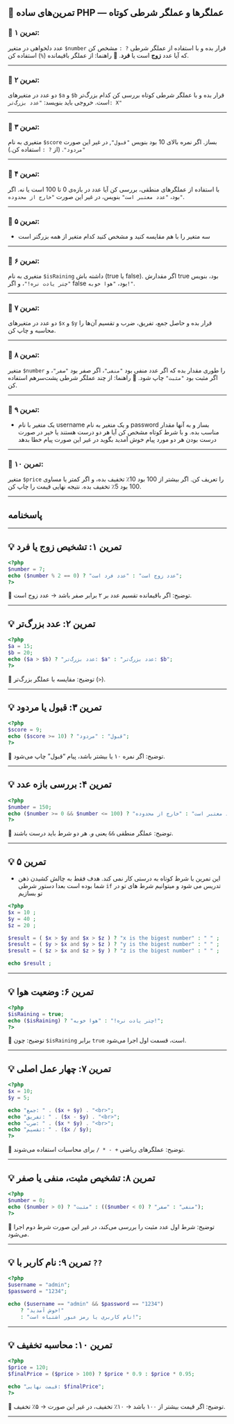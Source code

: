 

## 🧩 تمرین‌های ساده PHP — عملگرها و عملگر شرطی کوتاه

### 🧠 تمرین ۱:

عدد دلخواهی در متغیر `$number` قرار بده و با استفاده از عملگر شرطی `? :` مشخص کن که آیا عدد **زوج** است یا **فرد**.
📎 راهنما: از عملگر باقیمانده (`%`) استفاده کن.

---

### 🧠 تمرین ۲:

دو عدد در متغیرهای `$a` و `$b` قرار بده و با عملگر شرطی کوتاه بررسی کن کدام بزرگ‌تر است.
خروجی باید بنویسد:
`"عدد بزرگ‌تر: X"`

---

### 🧠 تمرین ۳:

متغیری به نام `$score` بساز.
اگر نمره بالای 10 بود بنویس `"قبول"`, در غیر این صورت `"مردود"`.
(از `? :` استفاده کن.)

---

### 🧠 تمرین ۴:

با استفاده از عملگرهای منطقی، بررسی کن آیا عدد در بازه‌ی 0 تا 100 است یا نه.
اگر بود، `"عدد معتبر است"` بنویس، در غیر این صورت `"خارج از محدوده"`.

---

### 🧠 تمرین ۵:

- سه متغیر را با هم مقایسه کنید و مشخص کنید کدام متغیر از همه بزرگتر است

---

### 🧠 تمرین ۶:

متغیری به نام `$isRaining` داشته باش (true یا false).
اگر مقدارش true بود، بنویس `"چتر یادت نره!"`، و اگر false بود، `"هوا خوبه!"`.

---

### 🧠 تمرین ۷:

دو عدد در متغیرهای `$x` و `$y` قرار بده و حاصل جمع، تفریق، ضرب و تقسیم آن‌ها را محاسبه و چاپ کن.

---

### 🧠 تمرین ۸:

متغیر `$number` را طوری مقدار بده که اگر عدد منفی بود `"منفی"`، اگر صفر بود `"صفر"`، و اگر مثبت بود `"مثبت"` چاپ شود.
📎 راهنما: از چند عملگر شرطی پشت‌سر‌هم استفاده کن.

---

### 🧠 تمرین ۹:

- یک متغیر با نام username و یک متغیر به نام password بساز و به آنها مقدار مناسب بده. و با شرط کوتاه مشخص کن آیا هر دو درست هستند یا خیر در صورت درست بودن هر دو مورد پیام خوش آمدید بگوید در غیر این صورت پیام خطا بدهد

---

### 🧠 تمرین ۱۰:

متغیر `$price` را تعریف کن.
اگر بیشتر از 100 بود 10٪ تخفیف بده، و اگر کمتر یا مساوی 100 بود 5٪ تخفیف بده.
نتیجه نهایی قیمت را چاپ کن.

---

























## پاسخنامه

---

## 💡 تمرین ۱: تشخیص زوج یا فرد

```php
<?php
$number = 7;
echo ($number % 2 == 0) ? "عدد زوج است" : "عدد فرد است";
?>
```

🔹 توضیح:
اگر باقیمانده تقسیم عدد بر ۲ برابر صفر باشد → عدد زوج است.

---

## 💡 تمرین ۲: عدد بزرگ‌تر

```php
<?php
$a = 15;
$b = 20;
echo ($a > $b) ? "عدد بزرگ‌تر: $a" : "عدد بزرگ‌تر: $b";
?>
```

🔹 توضیح:
مقایسه با عملگر بزرگ‌تر (`>`).

---

## 💡 تمرین ۳: قبول یا مردود

```php
<?php
$score = 9;
echo ($score >= 10) ? "قبول" : "مردود";
?>
```

🔹 توضیح:
اگر نمره ۱۰ یا بیشتر باشد، پیام “قبول” چاپ می‌شود.

---

## 💡 تمرین ۴: بررسی بازه عدد

```php
<?php
$number = 150;
echo ($number >= 0 && $number <= 100) ? "عدد معتبر است" : "خارج از محدوده";
?>
```

🔹 توضیح:
عملگر منطقی `&&` یعنی *و*. هر دو شرط باید درست باشند.

---

## 💡 تمرین ۵

- این تمرین با شرط کوتاه به درستی کار نمی کند. هدف فقط به چالش کشیدن ذهن شما بوده است بعدا دستور شرطی `if` تدریس می شود و میتوانیم شرط های تو در تو بسازیم

```php
<?php
$x = 10 ;
$y = 40 ;
$z = 20 ;

$result = ( $x > $y and $x > $z ) ? "x is the bigest number" : " " ;
$result = ( $y > $x and $y > $z ) ? "y is the bigest number" : " " ;
$result = ( $z > $x and $z > $y ) ? "z is the bigest number" : " " ;

echo $result ;
```

---

## 💡 تمرین ۶: وضعیت هوا

```php
<?php
$isRaining = true;
echo ($isRaining) ? "چتر یادت نره!" : "هوا خوبه!";
?>
```

🔹 توضیح:
چون `$isRaining` برابر `true` است، قسمت اول اجرا می‌شود.

---

## 💡 تمرین ۷: چهار عمل اصلی

```php
<?php
$x = 10;
$y = 5;

echo "جمع: " . ($x + $y) . "<br>";
echo "تفریق: " . ($x - $y) . "<br>";
echo "ضرب: " . ($x * $y) . "<br>";
echo "تقسیم: " . ($x / $y);
?>
```

🔹 توضیح:
عملگرهای ریاضی `+ - * /` برای محاسبات استفاده می‌شوند.

---

## 💡 تمرین ۸: تشخیص مثبت، منفی یا صفر

```php
<?php
$number = 0;
echo ($number > 0) ? "مثبت" : (($number < 0) ? "منفی" : "صفر");
?>
```

🔹 توضیح:
شرط اول عدد مثبت را بررسی می‌کند، در غیر این صورت شرط دوم اجرا می‌شود.

---

## 💡 تمرین ۹: نام کاربر با `??`

```php
<?php
$username = "admin";
$password = "1234";

echo ($username == "admin" && $password == "1234")
    ? "خوش آمدید!"
    : "نام کاربری یا رمز عبور اشتباه است!";
```

---

## 💡 تمرین ۱۰: محاسبه تخفیف

```php
<?php
$price = 120;
$finalPrice = ($price > 100) ? $price * 0.9 : $price * 0.95;

echo "قیمت نهایی: $finalPrice";
?>
```

🔹 توضیح:
اگر قیمت بیشتر از ۱۰۰ باشد → ۱۰٪ تخفیف،
در غیر این صورت → ۵٪ تخفیف.

---


